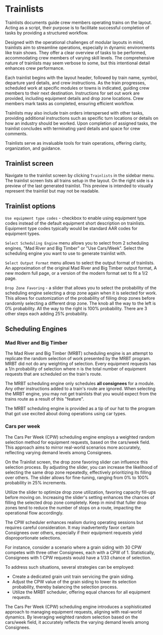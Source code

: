 # Trainlists

Trainlists documents guide crew members operating trains on the layout. Acting as a script, their purpose is to facilitate successful completion of tasks by providing a structured workflow.

Designed with the operational challenges of modular layouts in mind, trainlists aim to streamline operations, especially in dynamic environments like train shows. They offer a clear overview of tasks to be performed, accommodating crew members of varying skill levels. The comprehensive nature of trainlists may seem verbose to some, but this intentional detail enhances crew performance.

Each trainlist begins with the layout header, followed by train name, symbol, departure yard details, and crew instructions. As the train progresses, scheduled work at specific modules or towns is indicated, guiding crew members to their next destination. Instructions for set out work are provided, including equipment details and drop zone locations. Crew members mark tasks as completed, ensuring efficient workflow.

Trainlists may also include train orders interspersed with other tasks, providing additional instructions such as specific turn locations or details on how an industry should be worked. Upon completion of assigned tasks, the trainlist concludes with terminating yard details and space for crew comments.

Trainlists serve as invaluable tools for train operations, offering clarity, organization, and guidance.

## Trainlist screen

Navigate to the trainlist screen by clicking `Trainlists` in the sidebar menu. The trainlist screen lists all trains setup in the layout. On the right side is a preview of the last generated trainlist. This preview is intended to visually represent the trainlist but may not be readable.

## Trainlist options

`Use equipment type codes` - checkbox to enable using equipment type codes instead of the default equipment short description on trainlists. Equipment type codes typically would be standard AAR codes for equipment types.

`Select Scheduling Engine` menu allows you to select from 2 scheduling engines, "Mad River and Big Timber" or "Use Cars/Week". Select the scheduling engine you want to use to generate trainlist with.

`Select Output Format` menu allows to select the output format of trainlists. An approximation of the original Mad River and Big Timber output format, A new modern full page, or a version of the modern format set to fit a 1/2 page.

`Drop Zone Favoring` - a slider that allows you to select the probability of the scheduling engine selecting a drop zone again when it is selected for work. This allows for customization of the probability of filling drop zones before randomly selecting a different drop zone. The knob all the way to the left is 0% probability. All the way to the right is 100% probability. There are 3 other steps each adding 25% probability.

## Scheduling Engines

### Mad River and Big Timber

The Mad River and Big Timber (MRBT) scheduling engine is an attempt to replicate the random selection of work presented by the MRBT program. MRBT did not do any weighting of selection. Every equipment requests has a 1/n probability of selection where n is the total number of equipment requests that are scheduled on the train's route.

The MRBT scheduling engine only schedules **all consignees** for a module. Any other instructions added to a train's route are ignored. When selecting the MRBT engine, you may not get trainlists that you would expect from the trains route as a result of this "feature".

The MRBT scheduling engine is provided as a tip of our hat to the program that got use excited about doing operations using car types.

### Cars per week

The Cars Per Week (CPW) scheduling engine employs a weighted random selection method for equipment requests, based on the cars/week field. This approach aims to mirror real-world scenarios more accurately, reflecting varying demand levels among Consignees.

On the Trainlist screen, the drop zone favoring slider can influence this selection process. By adjusting the slider, you can increase the likelihood of selecting the same drop zone repeatedly, effectively prioritizing its filling over others. The slider allows for fine-tuning, ranging from 0% to 100% probability in 25% increments.

Utilize the slider to optimize drop zone utilization, favoring capacity fill-ups before moving on. Increasing the slider's setting enhances the chances of filling the selected drop zone completely. Keep in mind that fuller drop zones tend to reduce the number of stops on a route, impacting the operational flow accordingly.

The CPW scheduler enhances realism during operating sessions but requires careful consideration. It may inadvertently favor certain Consignees over others, especially if their equipment requests yield disproportionate selections.

For instance, consider a scenario where a grain siding with 30 CPW competes with three other Consignees, each with a CPW of 1. Statistically, Consignees with 1 CPW requests would have a 1/33 chance of selection.

To address such situations, several strategies can be employed:

- Create a dedicated grain unit train servicing the grain siding.
- Adjust the CPW value of the grain siding to lower its selection probability, thereby balancing the selection process.
- Utilize the MRBT scheduler, offering equal chances for all equipment requests.

The Cars Per Week (CPW) scheduling engine introduces a sophisticated approach to managing equipment requests, aligning with real-world dynamics. By leveraging weighted random selection based on the cars/week field, it accurately reflects the varying demand levels among Consignees.
